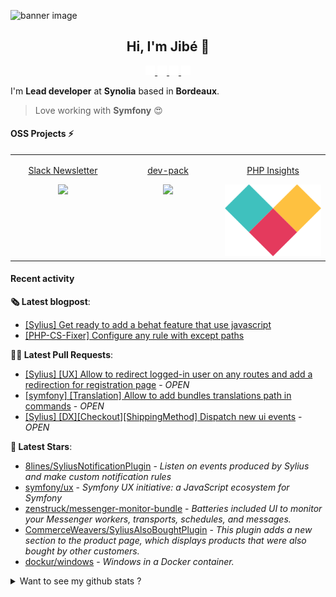 ![banner image](https://images.unsplash.com/photo-1526925539332-aa3b66e35444?crop=entropy&amp;cs=tinysrgb&amp;fit=crop&amp;fm=jpg&amp;h=300&amp;ixid=MnwxfDB8MXxyYW5kb218MHx8cHJvZ3JhbW1pbmcsZGV2ZWxvcGV8fHx8fHwxNzEzNDIwODU5&amp;ixlib=rb-4.0.3&amp;q=80&amp;utm_campaign=api-credit&amp;utm_medium=referral&amp;utm_source=unsplash_source&amp;w=854)

<h2 align="center">Hi, I'm Jibé 👋</h2>

<p align="center">
<a href="https://jibébarth.fr" title="Personal website"><img alt="rss" width="15px" src="https://raw.githubusercontent.com/Jibbarth/jibbarth.github.io/master/img/fa/rss-solid-100.svg" />
</a>
<a href="https://twitter.com/jibbarth" title="Twitter"><img alt="twitter" width="15px" src="https://raw.githubusercontent.com/Jibbarth/jibbarth.github.io/master/img/fa/twitter-brands-100.svg" />
</a>
<a href="https://linkedin.com/in/jibébarth" title="Linkedin"><img alt="linkedin" width="15px" src="https://raw.githubusercontent.com/Jibbarth/jibbarth.github.io/master/img/fa/linkedin-brands-100.svg" />
</a>
<a href="https://connect.symfony.com/profile/jibbarth" title="Symfony"><img alt="symfony" width="15px" src="https://raw.githubusercontent.com/Jibbarth/jibbarth.github.io/master/img/fa/symfony-brands-100.svg" />
</a>
</p>

I'm **Lead developer** at **Synolia** based in **Bordeaux**.

> Love working with **Symfony** 😍

#### OSS Projects ⚡

<table>
  <tbody>
    <tr valign="top">
      <td width="33.333333333333%" align="center">
          <a href="https://github.com/Jibbarth/slacknewsletter">
            <p>Slack Newsletter</p>
            <img src="https://images.unsplash.com/photo-1644308414850-893551d6d4c3?crop=entropy&amp;cs=tinysrgb&amp;fit=crop&amp;fm=jpg&amp;h=150&amp;ixid=MnwxfDB8MXxyYW5kb218MHx8U2xhY2sgTmV3c2xldHRlcixwcm98fHx8fHwxNzEzNDIwODYw&amp;ixlib=rb-4.0.3&amp;q=80&amp;utm_campaign=api-credit&amp;utm_medium=referral&amp;utm_source=unsplash_source&amp;w=200" />
          </a>
      </td>
      <td width="33.333333333333%" align="center">
          <a href="https://github.com/Jibbarth/dev-pack">
            <p>dev-pack</p>
            <img src="https://images.unsplash.com/photo-1546146830-2cca9512c68e?ixlib=rb-1.2.1&amp;ixid=eyJhcHBfaWQiOjEyMDd9&amp;auto=format&amp;fit=crop&amp;w=200&amp;h=150" />
          </a>
      </td>
      <td width="33.333333333333%" align="center">
          <a href="https://phpinsights.com">
            <p>PHP Insights</p>
            <img src="https://raw.githubusercontent.com/nunomaduro/phpinsights/v1.14.0/art/heart.png" />
          </a>
      </td>
    </tr>
  </tbody>
</table>



#### Recent activity

**🗞 Latest blogpost**:

* [[Sylius] Get ready to add a behat feature that use javascript](https://jibébarth.fr/gist/727a6220c00ce807aec8bb4d2749747a)
* [[PHP-CS-Fixer] Configure any rule with except paths](https://jibébarth.fr/post/configure-any-phpcsfixer-rule-with-except-paths)

**👨‍💻 Latest Pull Requests**:

* [[Sylius] [UX] Allow to redirect logged-in user on any routes and add a redirection for registration page](https://github.com/Sylius/Sylius/pull/15418) - _OPEN_
* [[symfony] [Translation] Allow to add bundles translations path in commands](https://github.com/symfony/symfony/pull/52456) - _OPEN_
* [[Sylius] [DX][Checkout][ShippingMethod] Dispatch new ui events](https://github.com/Sylius/Sylius/pull/15417) - _OPEN_

**🌟 Latest Stars**:

* [8lines/SyliusNotificationPlugin](https://github.com/8lines/SyliusNotificationPlugin)  - _Listen on events produced by Sylius and make custom notification rules_
* [symfony/ux](https://github.com/symfony/ux)  - _Symfony UX initiative: a JavaScript ecosystem for Symfony_
* [zenstruck/messenger-monitor-bundle](https://github.com/zenstruck/messenger-monitor-bundle)  - _Batteries included UI to monitor your Messenger workers, transports, schedules, and messages._
* [CommerceWeavers/SyliusAlsoBoughtPlugin](https://github.com/CommerceWeavers/SyliusAlsoBoughtPlugin)  - _This plugin adds a new section to the product page, which displays products that were also bought by other customers._
* [dockur/windows](https://github.com/dockur/windows)  - _Windows in a Docker container._

<details>
<summary> Want to see my github stats ? </summary>

![Github stats](https://github-readme-stats.vercel.app/api?username=Jibbarth&&show_icons=true)
</details>
